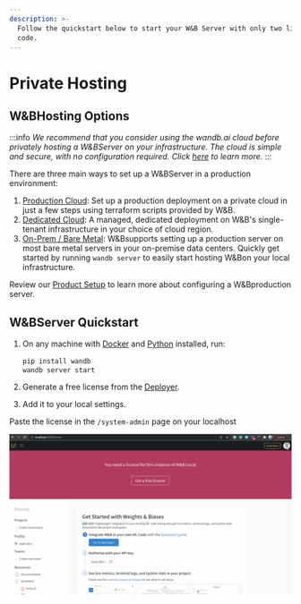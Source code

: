 ```yaml
---
description: >-
  Follow the quickstart below to start your W&B Server with only two lines of
  code.
---
```


# Private Hosting

## W&BHosting Options

:::info
_We recommend that you consider using the wandb.ai cloud before privately hosting a W&BServer on your infrastructure. The cloud is simple and secure, with no configuration required. Click_ [_here_](https://docs.wandb.ai/quickstart) _to learn more._
:::

There are three main ways to set up a W&BServer in a production environment:

1. [Production Cloud](setup/private-cloud.md): Set up a production deployment on a private cloud in just a few steps using terraform scripts provided by W\&B.
2. [Dedicated Cloud](setup/dedicated-cloud.md): A managed, dedicated deployment on W\&B's single-tenant infrastructure in your choice of cloud region.
3. [On-Prem / Bare Metal](setup/on-premise-baremetal.md): W&Bsupports setting up a production server on most bare metal servers in your on-premise data centers. Quickly get started by running `wandb server` to easily start hosting W&Bon your local infrastructure.

Review our [Product Setup](setup/) to learn more about configuring a W&Bproduction server.

## W&BServer Quickstart

1.  On any machine with [Docker](https://www.docker.com) and [Python](https://www.python.org) installed, run:

    ```
    pip install wandb
    wandb server start 
    ```
2. Generate a free license from the [Deployer](https://deploy.wandb.ai/).
3. Add it to your local settings.

Paste the license in the `/system-admin` page on your localhost

![Copy your license from Deployer and paste it into your Local settings](../../.gitbook/assets/License.gif)

